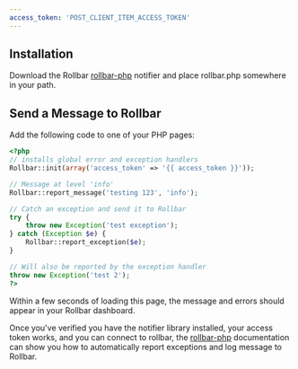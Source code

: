 ```yaml
---
access_token: 'POST_CLIENT_ITEM_ACCESS_TOKEN'
---
```

## Installation

Download the Rollbar [rollbar-php](https://github.com/rollbar/rollbar-php) notifier
and place rollbar.php somewhere in your path.

## Send a Message to Rollbar

Add the following code to one of your PHP pages:

```php
<?php
// installs global error and exception handlers
Rollbar::init(array('access_token' => '{{ access_token }}'));

// Message at level 'info'
Rollbar::report_message('testing 123', 'info');

// Catch an exception and send it to Rollbar
try {
    throw new Exception('test exception');
} catch (Exception $e) {
    Rollbar::report_exception($e);
}

// Will also be reported by the exception handler
throw new Exception('test 2');
?>
```

Within a few seconds of loading this page, the message and errors should appear in your Rollbar dashboard.

Once you've verified you have the notifier library installed, your access token works,
and you can connect to rollbar, the [rollbar-php](https://github.com/rollbar/rollbar-php)
documentation can show you how to automatically report exceptions and log message to Rollbar.
